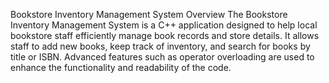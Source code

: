 Bookstore Inventory Management System
Overview
The Bookstore Inventory Management System is a C++ application designed to help local bookstore staff efficiently manage book records and store details. It allows staff to add new books, keep track of inventory, and search for books by title or ISBN. Advanced features such as operator overloading are used to enhance the functionality and readability of the code.

